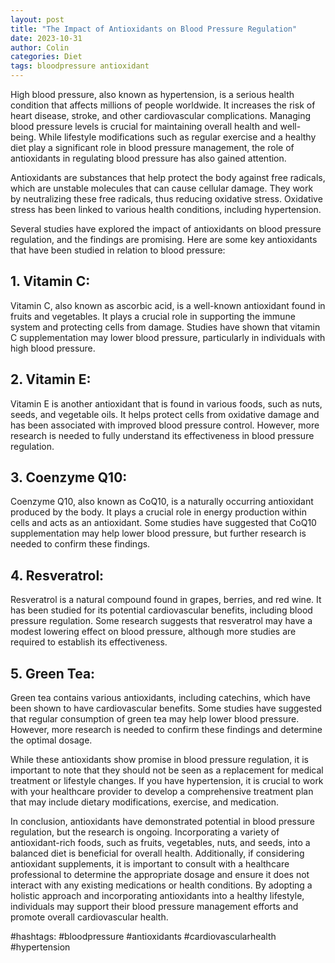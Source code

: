 ```yaml
---
layout: post
title: "The Impact of Antioxidants on Blood Pressure Regulation"
date: 2023-10-31
author: Colin
categories: Diet
tags: bloodpressure antioxidant
---
```


High blood pressure, also known as hypertension, is a serious health condition that affects millions of people worldwide. It increases the risk of heart disease, stroke, and other cardiovascular complications. Managing blood pressure levels is crucial for maintaining overall health and well-being. While lifestyle modifications such as regular exercise and a healthy diet play a significant role in blood pressure management, the role of antioxidants in regulating blood pressure has also gained attention.

Antioxidants are substances that help protect the body against free radicals, which are unstable molecules that can cause cellular damage. They work by neutralizing these free radicals, thus reducing oxidative stress. Oxidative stress has been linked to various health conditions, including hypertension.

Several studies have explored the impact of antioxidants on blood pressure regulation, and the findings are promising. Here are some key antioxidants that have been studied in relation to blood pressure:

## 1. Vitamin C:
Vitamin C, also known as ascorbic acid, is a well-known antioxidant found in fruits and vegetables. It plays a crucial role in supporting the immune system and protecting cells from damage. Studies have shown that vitamin C supplementation may lower blood pressure, particularly in individuals with high blood pressure.

## 2. Vitamin E:
Vitamin E is another antioxidant that is found in various foods, such as nuts, seeds, and vegetable oils. It helps protect cells from oxidative damage and has been associated with improved blood pressure control. However, more research is needed to fully understand its effectiveness in blood pressure regulation.

## 3. Coenzyme Q10:
Coenzyme Q10, also known as CoQ10, is a naturally occurring antioxidant produced by the body. It plays a crucial role in energy production within cells and acts as an antioxidant. Some studies have suggested that CoQ10 supplementation may help lower blood pressure, but further research is needed to confirm these findings.

## 4. Resveratrol:
Resveratrol is a natural compound found in grapes, berries, and red wine. It has been studied for its potential cardiovascular benefits, including blood pressure regulation. Some research suggests that resveratrol may have a modest lowering effect on blood pressure, although more studies are required to establish its effectiveness.

## 5. Green Tea:
Green tea contains various antioxidants, including catechins, which have been shown to have cardiovascular benefits. Some studies have suggested that regular consumption of green tea may help lower blood pressure. However, more research is needed to confirm these findings and determine the optimal dosage.

While these antioxidants show promise in blood pressure regulation, it is important to note that they should not be seen as a replacement for medical treatment or lifestyle changes. If you have hypertension, it is crucial to work with your healthcare provider to develop a comprehensive treatment plan that may include dietary modifications, exercise, and medication.

In conclusion, antioxidants have demonstrated potential in blood pressure regulation, but the research is ongoing. Incorporating a variety of antioxidant-rich foods, such as fruits, vegetables, nuts, and seeds, into a balanced diet is beneficial for overall health. Additionally, if considering antioxidant supplements, it is important to consult with a healthcare professional to determine the appropriate dosage and ensure it does not interact with any existing medications or health conditions. By adopting a holistic approach and incorporating antioxidants into a healthy lifestyle, individuals may support their blood pressure management efforts and promote overall cardiovascular health.

#hashtags: #bloodpressure #antioxidants #cardiovascularhealth #hypertension